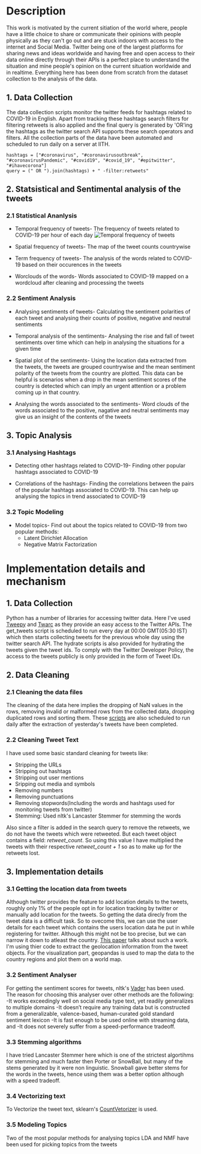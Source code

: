 # Description

This work is motivated by the current sitiation of the world where, people have a little choice to share or communicate their opinions with people physically as they can't go out and are stuck indoors with access to the internet and Social Media. Twitter being one of the largest platforms for sharing news and ideas worldwide and having free and open access to their data online directly through their APIs is a perfect place to understand the situation and mine people's opinion on the current situation worldwide and in realtime. Everything here has been done from scratch from the dataset collection to the analysis of the data.


## 1. Data Collection

The data collection scripts monitor the twitter feeds for hashtags related to COVID-19 in English. Apart from tracking these hashtags search filters for filtering retweets is also applied and the final query is generated by 'OR'ing the hashtags as the twitter search API supports these search operators and filters. All the collection parts of the data have been automated and scheduled to run daily on a server at IITH.

```
hashtags = ["#coronavirus", "#coronavirusoutbreak", "#coronavirusPandemic", "#covid19", "#covid_19", "#epitwitter", "#ihavecorona"]
query = (" OR ").join(hashtags) + " -filter:retweets"
```

## 2. Statsistical and Sentimental analysis of the tweets

### 2.1 Statistical Ananlysis

* Temporal frequency of tweets- The frequency of tweets related to COVID-19 per hour of each day
![Temporal frequency of tweets](ouputs/temporal_tweet_freq.png)

* Spatial frequency of tweets- The map of the tweet counts countrywise

* Term frequency of tweets- The analysis of the words related to COVID-19 based on their occurences in the tweets

* Worclouds of the words- Words associated to COVID-19 mapped on a wordcloud after cleaning and processing the tweets

### 2.2 Sentiment Analysis

* Analysing sentiments of tweets- Calculating the sentiment polarities of each tweet and analysing their counts of positive, negative and neutral sentiments

* Temporal analysis of the sentiments- Analysing the rise and fall of tweet sentiments over time which can help in analysing the situations for a given time

* Spatial plot of the sentiments- Using the location data extracted from the tweets, the tweets are grouped countrywise and the mean sentiment polarity of the tweets from the country are plotted. This data can be helpful is scenarios when a drop in the mean sentiment scores of the country is detected which can imply an urgent attention or a problem coming up in that country.

* Analysing the words associated to the sentiments- Word clouds of the words associated to the positive, nagative and neutral sentiments may give us an insight of the contents of the tweets

## 3. Topic Analysis

### 3.1 Analysing Hashtags

* Detecting other hashtags related to COVID-19- Finding other popular hashtags associated to COVID-19

* Correlations of the hashtags- Finding the correlations between the pairs of the popular hashtags associated to COVID-19. This can help up analysing the topics in trend associated to COVID-19

### 3.2 Topic Modeling

* Model topics- Find out about the topics related to COVID-19 from two popular methods:
  * Latent Dirichlet Allocation
  * Negative Matrix Factorization

# Implementation details and mechanism

## 1. Data Collection

Python has a number of libraries for accessing twitter data. Here I've used [Tweepy](http://docs.tweepy.org/en/latest/) and [Twarc](https://github.com/DocNow/twarc) as they provide an easy access to the Twitter APIs. The get_tweets script is scheduled to run every day at 00:00 GMT(05:30 IST) which then starts collecting tweets for the previous whole day using the twitter search API. The hydrate scripts is also provided for hydrating the tweets given the tweet ids. To comply with the Twitter Developer Policy, the access to the tweets publicly is only provided in the form of Tweet IDs.

## 2. Data Cleaning

### 2.1 Cleaning the data files

The cleaning of the data here implies the dropping of NaN values in the rows, removing invalid or malformed rows from the collected data, dropping duplicated rows and sorting them. These [scripts](clean_data.py) are also scheduled to run daily after the extraction of yesterday's tweets have been completed.

### 2.2 Cleaning Tweet Text

I have used some basic standard cleaning for tweets like:
- Stripping the URLs
- Stripping out hashtags
- Stripping out user mentions
- Sripping out media and symbols
- Removing numbers
- Removing punctuations
- Removing stopwords(Including the words and hashtags used for monitoring tweets from twitter)
- Stemming: Used nltk's Lancaster Stemmer for stemming the words

Also since a filter is added in the search query to remove the retweets, we do not have the tweets which were retweeted. But each tweet object contains a field: *retweet_count*. So using this value I have multiplied the tweets with their respective *retweet_count + 1* so as to make up for the retweets lost.

## 3. Implementation details

### 3.1 Getting the location data from tweets

Although twitter provides the feature to add location details to the tweets, roughly only 1% of the people opt in for location tracking by twitter or manually add location for the tweets. So getting the data direcly from the tweet data is a difficult task. So to ovecome this, we can use the user details for each tweet which contains the users location data he put in while registering for twitter. Although this might not be too precise, but we can narrow it down to atleast the country. [This paper](https://www.aaai.org/ocs/index.php/WS/AAAIW13/paper/view/7085) talks about such a work. I'm using thier code to extract the geolocation information from the tweet objects. For the visualization part, geopandas is used to map the data to the country regions and plot them on a world map.

### 3.2 Sentiment Analyser

For getting the sentiment scores for tweets, nltk's [Vader](http://comp.social.gatech.edu/papers/icwsm14.vader.hutto.pdf) has been used. The reason for choosing this analyser over other methods are the following:
-It works exceedingly well on social media type text, yet readily generalizes to multiple domains
-It doesn’t require any training data but is constructed from a generalizable, valence-based, human-curated gold standard sentiment lexicon
-It is fast enough to be used online with streaming data, and
-It does not severely suffer from a speed-performance tradeoff.

### 3.3 Stemming algorithms

I have tried Lancaster Stemmer here which is one of the strictest algortihms for stemming and much faster then Porter or SnowBall, but many of the stems generated by it were non linguistic. Snowball gave better stems for the words in the tweets, hence using them was a better option although with a speed tradeoff.

### 3.4 Vectorizing text

To Vectorize the tweet text, sklearn's [CountVetorizer](https://scikit-learn.org/stable/modules/generated/sklearn.feature_extraction.text.CountVectorizer.html) is used. 


### 3.5 Modeling Topics

Two of the most popular methods for analysing topics LDA and NMF have been used for picking topics from the tweets
